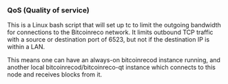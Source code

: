 ### QoS (Quality of service) ###

This is a Linux bash script that will set up tc to limit the outgoing bandwidth for connections to the Bitcoinreco network. It limits outbound TCP traffic with a source or destination port of 6523, but not if the destination IP is within a LAN.

This means one can have an always-on bitcoinrecod instance running, and another local bitcoinrecod/bitcoinreco-qt instance which connects to this node and receives blocks from it.
